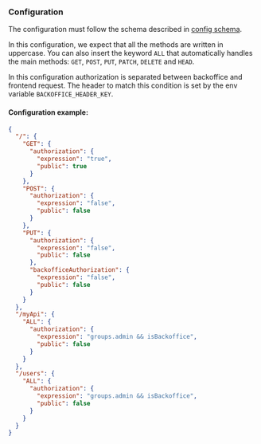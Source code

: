 ### Configuration
The configuration must follow the schema described in [config schema](https://git.tools.mia-platform.eu/platform/core/authorization-service/blob/master/config.schema.json).

In this configuration, we expect that all the methods are written in uppercase. You can also insert the keyword `ALL` that automatically handles the main methods: `GET`, `POST`, `PUT`, `PATCH`, `DELETE` and `HEAD`.

In this configuration authorization is separated between backoffice and frontend request. The header to match this condition is set by the env variable `BACKOFFICE_HEADER_KEY`.

#### Configuration example:

```json
{
  "/": {
    "GET": {
      "authorization": {
        "expression": "true",
        "public": true
      }
    },
    "POST": {
      "authorization": {
        "expression": "false",
        "public": false
      }
    },
    "PUT": {
      "authorization": {
        "expression": "false",
        "public": false
      },
      "backofficeAuthorization": {
        "expression": "false",
        "public": false
      }
    }
  },
  "/myApi": {
    "ALL": {
      "authorization": {
        "expression": "groups.admin && isBackoffice",
        "public": false
      }
    }
  },
  "/users": {
    "ALL": {
      "authorization": {
        "expression": "groups.admin && isBackoffice",
        "public": false
      }
    }
  }
}

```
